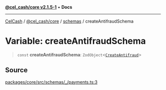 [**@cel_cash/core v2.1.5-1**](../../README.md) • **Docs**

***

[CelCash](../../../../README.md) / [@cel\_cash/core](../../README.md) / [schemas](../README.md) / createAntifraudSchema

# Variable: createAntifraudSchema

> `const` **createAntifraudSchema**: `ZodObject`\<[`CreateAntifraud`](../../index/type-aliases/CreateAntifraud.md)\>

## Source

[packages/core/src/schemas/\_/payments.ts:3](https://github.com/Pyxlab/celcash/blob/9dbc7013720b05f34ded33140fbf1d827b403eea/packages/core/src/schemas/_/payments.ts#L3)
